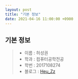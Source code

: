 ```yaml
---
layout: post
title: "기본 정보"
date: 2021-04-16 11:00:00 +0900
---
```


기본 정보
------------
> * 이름 : 허성권
> * 학과 : 컴퓨터공학전공
> * 학번 : 2017108274
> * 블로그 : [Heu_Zz](https://heuzz.github.io)
